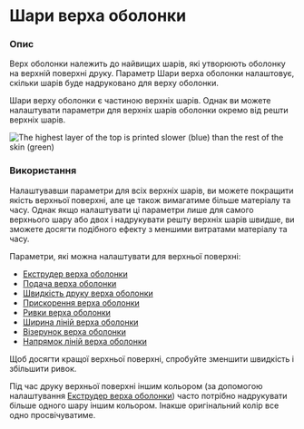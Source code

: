 Шари верха оболонки
====

### **Опис**

Верх оболонки належить до найвищих шарів, які утворюють оболонку на верхній поверхні друку. Параметр Шари верха оболонки налаштовує, скільки шарів буде надруковано для верху оболонки.

Шари верху оболонки є частиною верхніх шарів. Однак ви можете налаштувати параметри для верхніх шарів оболонки окремо від решти верхніх шарів.

![The highest layer of the top is printed slower (blue) than the rest of the skin (green)](../images/roofing_layer_count.png)

### **Використання**

Налаштувавши параметри для всіх верхніх шарів, ви можете покращити якість верхньої поверхні, але це також вимагатиме більше матеріалу та часу. Однак якщо налаштувати ці параметри лише для самого верхнього шару або двох і надрукувати решту верхніх шарів швидше, ви зможете досягти подібного ефекту з меншими витратами матеріалу та часу.

Параметри, які можна налаштувати для верхньої поверхні:

* [Екструдер верха оболонки](roofing_extruder_nr.md)
* [Подача верха оболонки](../flow/roofing_material_flow.md)
* [Швидкість друку верха оболонки](../printing_speed/speed_roofing.md)
* [Прискорення верха оболонки](../printing_speed/acceleration_roofing.md)
* [Ривки верха оболонки](../printing_speed/jerk_roofing.md)
* [Ширина ліній верха оболонки](../experimental/roofing_line_width.md)
* [Візерунок верха оболонки](../experimental/roofing_pattern.md)
* [Напрямок ліній верха оболонки](../experimental/roofing_angles.md)

Щоб досягти кращої верхньої поверхні, спробуйте зменшити швидкість і збільшити ривок.

Під час друку верхньої поверхні іншим кольором (за допомогою налаштування [Екструдер верха оболонки](roofing_extruder_nr.md)) часто потрібно надрукувати більше одного шару іншим кольором. Інакше оригінальний колір все одно просвічуватиме.
